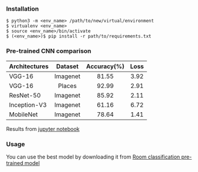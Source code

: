 ### Installation
```shell
$ python3 -m <env_name> /path/to/new/virtual/environment
$ virtualenv <env_name>
$ source <env_name>/bin/activate
$ (<env_name>)$ pip install -r path/to/requirements.txt
```

### Pre-trained CNN comparison

| Architectures |  Dataset  |  Accuracy(%) |  Loss  |
| :---          |   :---:   |  :---:       | :---:  |
| VGG-16        |  Imagenet | 81.55        | 3.92   |
| VGG-16        |   Places  | 92.99        | 2.91   |
| ResNet-50     |  Imagenet |   85.92      | 2.11   |
| Inception-V3  |  Imagenet |   61.16      | 6.72   |
| MobileNet     |  Imagenet |   78.64      | 1.41   |

Results from [jupyter notebook](Compare_models.ipynb)


### Usage

You can use the best model by downloading it from [Room classification pre-trained model](https://www.kaggle.com/datasets/irenegonzlezfernndez/pretrained-room-classification)